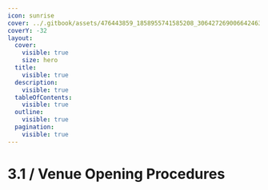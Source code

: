 ```yaml
---
icon: sunrise
cover: ../.gitbook/assets/476443859_1858955741585208_3064272690066424631_n.jpg
coverY: -32
layout:
  cover:
    visible: true
    size: hero
  title:
    visible: true
  description:
    visible: true
  tableOfContents:
    visible: true
  outline:
    visible: true
  pagination:
    visible: true
---
```


# 3.1 / Venue Opening Procedures

